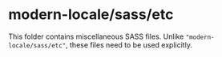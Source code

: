# modern-locale/sass/etc

This folder contains miscellaneous SASS files. Unlike `"modern-locale/sass/etc"`, these files
need to be used explicitly.
